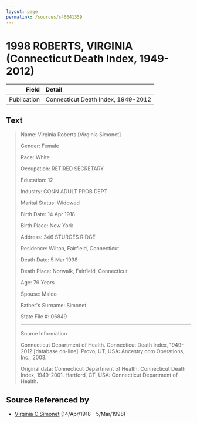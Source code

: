 ```yaml
---
layout: page
permalink: /sources/s46641359
---
```


# 1998 ROBERTS, VIRGINIA (Connecticut Death Index, 1949-2012)

Field | Detail
---:|:---
Publication | Connecticut Death Index, 1949-2012

## Text

> Name: Virginia Roberts [Virginia Simonet]
>
> Gender: Female
>
> Race: White
>
> Occupation: RETIRED SECRETARY
>
> Education: 12
>
> Industry: CONN ADULT PROB DEPT
>
> Marital Status: Widowed
>
> Birth Date: 14 Apr 1918
>
> Birth Place: New York
>
> Address: 346 STURGES RIDGE
>
> Residence: Wilton, Fairfield, Connecticut
>
> Death Date: 5 Mar 1998
>
> Death Place: Norwalk, Fairfield, Connecticut
>
> Age: 79 Years
>
> Spouse: Malco
>
> Father's Surname: Simonet
>
> State File #: 06849
>
> ---
>
> Source Information
>
> Connecticut Department of Health. Connecticut Death Index, 1949-2012 [database on-line]. Provo, UT, USA: Ancestry.com Operations, Inc., 2003.
>
> Original data: Connecticut Department of Health. Connecticut Death Index, 1949-2001. Hartford, CT, USA: Connecticut Department of Health.
>

## Source Referenced by

* [Virginia C Simonet](../people/@33863084@-virginia-c-simonet-b1918-4-14-d1998-3-5.md) (14/Apr/1918 - 5/Mar/1998)
